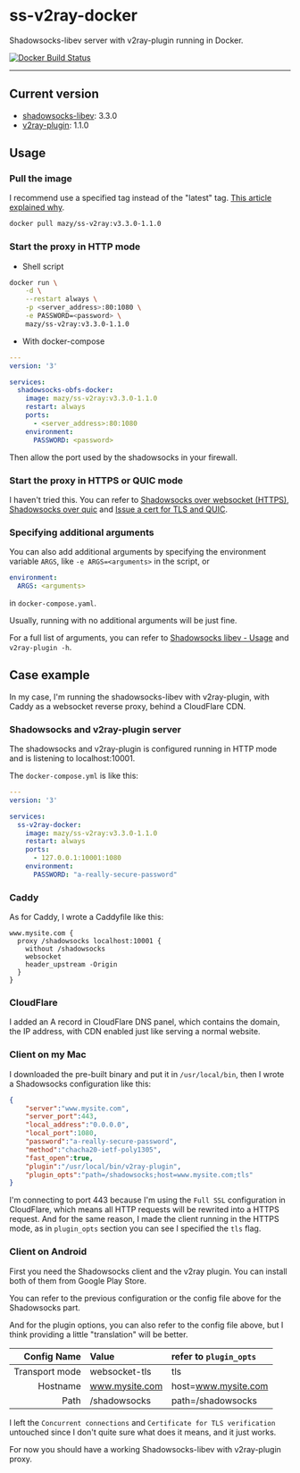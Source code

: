 # ss-v2ray-docker

Shadowsocks-libev server with v2ray-plugin running in Docker.

[![Docker Build Status](https://img.shields.io/docker/cloud/build/mazy/ss-v2ray.svg)](https://cloud.docker.com/repository/docker/mazy/ss-v2ray)

---

## Current version

+ [shadowsocks-libev](https://github.com/shadowsocks/shadowsocks-libev): 3.3.0
+ [v2ray-plugin](https://github.com/shadowsocks/v2ray-plugin): 1.1.0

## Usage

### Pull the image

I recommend use a specified tag instead of the "latest" tag. [This article explained why](https://medium.com/@mccode/the-misunderstood-docker-tag-latest-af3babfd6375).

```bash
docker pull mazy/ss-v2ray:v3.3.0-1.1.0
```

### Start the proxy in HTTP mode

+ Shell script

```bash
docker run \
    -d \
    --restart always \
    -p <server_address>:80:1080 \
    -e PASSWORD=<password> \
    mazy/ss-v2ray:v3.3.0-1.1.0
```

+ With docker-compose

```yaml
---
version: '3'

services:
  shadowsocks-obfs-docker:
    image: mazy/ss-v2ray:v3.3.0-1.1.0
    restart: always
    ports:
      - <server_address>:80:1080
    environment:
      PASSWORD: <password>
```

Then allow the port used by the shadowsocks in your firewall.

### Start the proxy in HTTPS or QUIC mode

I haven't tried this. You can refer to [Shadowsocks over websocket (HTTPS)](https://github.com/shadowsocks/v2ray-plugin#shadowsocks-over-websocket-https), [Shadowsocks over quic](https://github.com/shadowsocks/v2ray-plugin#shadowsocks-over-quic) and [Issue a cert for TLS and QUIC](https://github.com/shadowsocks/v2ray-plugin#issue-a-cert-for-tls-and-quic).

### Specifying additional arguments

You can also add additional arguments by specifying the environment variable `ARGS`, like `-e ARGS=<arguments>` in the script, or

```yaml
environment:
  ARGS: <arguments>
```

in `docker-compose.yaml`.

Usually, running with no additional arguments will be just fine.

For a full list of arguments, you can refer to [Shadowsocks libev - Usage](https://github.com/shadowsocks/shadowsocks-libev#usage) and `v2ray-plugin -h`.

## Case example

In my case, I'm running the shadowsocks-libev with v2ray-plugin, with Caddy as a websocket reverse proxy, behind a CloudFlare CDN.

### Shadowsocks and v2ray-plugin server

The shadowsocks and v2ray-plugin is configured running in HTTP mode and is listening to localhost:10001.

The `docker-compose.yml` is like this:

```yaml
---
version: '3'

services:
  ss-v2ray-docker:
    image: mazy/ss-v2ray:v3.3.0-1.1.0
    restart: always
    ports:
      - 127.0.0.1:10001:1080
    environment:
      PASSWORD: "a-really-secure-password"
```

### Caddy

As for Caddy, I wrote a Caddyfile like this:

```Caddyfile
www.mysite.com {
  proxy /shadowsocks localhost:10001 {
    without /shadowsocks
    websocket
    header_upstream -Origin
  }
}
```

### CloudFlare

I added an A record in CloudFlare DNS panel, which contains the domain, the IP address, with CDN enabled just like serving a normal website.

### Client on my Mac

I downloaded the pre-built binary and put it in `/usr/local/bin`, then I wrote a Shadowsocks configuration like this:

```json
{
    "server":"www.mysite.com",
    "server_port":443,
    "local_address":"0.0.0.0",
    "local_port":1080,
    "password":"a-really-secure-password",
    "method":"chacha20-ietf-poly1305",
    "fast_open":true,
    "plugin":"/usr/local/bin/v2ray-plugin",
    "plugin_opts":"path=/shadowsocks;host=www.mysite.com;tls"
}
```

I'm connecting to port 443 because I'm using the `Full SSL` configuration in CloudFlare, which means all HTTP requests will be rewrited into a HTTPS request. And for the same reason, I made the client running in the HTTPS mode, as in `plugin_opts` section you can see I specified the `tls` flag.

### Client on Android

First you need the Shadowsocks client and the v2ray plugin. You can install both of them from Google Play Store.

You can refer to the previous configuration or the config file above for the Shadowsocks part.

And for the plugin options, you can also refer to the config file above, but I think providing a little "translation" will be better.

|   Config Name|Value         |refer to `plugin_opts`    |
|-------------:|:-------------|:-------------------------|
|Transport mode|websocket-tls |tls                       |
|      Hostname|www.mysite.com|host=www.mysite.com       |
|          Path|/shadowsocks  |path=/shadowsocks         |

I left the `Concurrent connections` and `Certificate for TLS verification` untouched since I don't quite sure what does it means, and it just works.

For now you should have a working Shadowsocks-libev with v2ray-plugin proxy.
